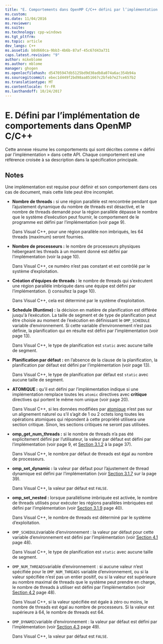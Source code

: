 ```yaml
---
title: "E. Comportements dans OpenMP C/C++ défini par l’implémentation | Documents Microsoft"
ms.custom: 
ms.date: 11/04/2016
ms.reviewer: 
ms.suite: 
ms.technology: cpp-windows
ms.tgt_pltfrm: 
ms.topic: article
dev_langs: C++
ms.assetid: b8d660ca-9bb3-4b6b-87af-45c67d43a731
caps.latest.revision: "9"
author: mikeblome
ms.author: mblome
manager: ghogen
ms.openlocfilehash: d54705947db5125bd9d30adb8a074a6ac354b94a
ms.sourcegitcommit: ebec1d449f2bd98aa851667c2bfeb7e27ce657b2
ms.translationtype: MT
ms.contentlocale: fr-FR
ms.lasthandoff: 10/24/2017
---
```

# <a name="e-implementation-defined-behaviors-in-openmp-cc"></a>E. Défini par l’implémentation de comportements dans OpenMP C/C++
Cette annexe résume les comportements qui sont décrites comme « défini par l’implémentation » dans cette API.  Chaque comportement est une référence croisée à sa description dans la spécification principale.  
  
## <a name="remarks"></a>Notes  
 Une implémentation est requise pour définir et son comportement dans ces cas de document, mais cette liste peut être incomplet.  
  
-   **Nombre de threads :** si une région parallèle est rencontrée pendant que l’ajustement dynamique du nombre de threads est désactivé, et le nombre de threads demandé pour la région parallèle dépasse le nombre que le système d’exécution peut fournir, le comportement de le programme est défini par l’implémentation (voir page 9).  
  
     Dans Visual C++, pour une région parallèle non imbriqués, les 64 threads (maximum) seront fournies.  
  
-   **Nombre de processeurs :** le nombre de processeurs physiques hébergeant les threads à un moment donné est défini par l’implémentation (voir la page 10).  
  
     Dans Visual C++, ce numéro n’est pas constant et est contrôlé par le système d’exploitation.  
  
-   **Création d’équipes de threads :** le nombre de threads qui s’exécutent une région parallèle imbriquée dans une équipe est défini par l’implémentation. () consultez la page 10).  
  
     Dans Visual C++, cela est déterminé par le système d’exploitation.  
  
-   **Schedule (Runtime) :** la décision en matière de planification est différée jusqu'à l’exécution. La taille de segment et de type de planification peut être choisie au moment de l’exécution en définissant le `OMP_SCHEDULE` variable d’environnement. Si cette variable d’environnement n’est pas définie, la planification qui en résulte est défini par l’implémentation (voir page 13).  
  
     Dans Visual C++, le type de planification est `static` avec aucune taille de segment.  
  
-   **Planification par défaut :** en l’absence de la clause de la planification, la planification par défaut est défini par l’implémentation (voir page 13).  
  
     Dans Visual C++, le type de planification par défaut est `static` avec aucune taille de segment.  
  
-   **ATOMIQUE :** qu’il est défini par l’implémentation indique si une implémentation remplace toutes les `atomic` directives avec **critique** directives qui portent le même nom unique (voir page 20).  
  
     Dans Visual C++, si les données modifiées par [atomique](../../parallel/openmp/reference/atomic.md) n’est pas sur un alignement naturel ou s’il s’agit de 1 ou 2 octets long toutes les opérations atomiques qui répondent à cette propriété utilisera une section critique. Sinon, les sections critiques ne seront pas utilisées.  
  
-   **omp_get_num_threads :** si le nombre de threads n’a pas été explicitement défini par l’utilisateur, la valeur par défaut est défini par l’implémentation (voir page 9, et [Section 3.1.2](../../parallel/openmp/3-1-2-omp-get-num-threads-function.md) à la page 37).  
  
     Dans Visual C++, le nombre par défaut de threads est égal au nombre de processeurs.  
  
-   **omp_set_dynamic :** la valeur par défaut pour l’ajustement de thread dynamique est défini par l’implémentation (voir [Section 3.1.7](../../parallel/openmp/3-1-7-omp-set-dynamic-function.md) sur la page 39).  
  
     Dans Visual C++, la valeur par défaut est `FALSE`.  
  
-   **omp_set_nested :** lorsque parallélisme imbriquée est activée, le nombre de threads utilisés pour exécuter les régions parallèles imbriquées est défini par l’implémentation (voir [Section 3.1.9](../../parallel/openmp/3-1-9-omp-set-nested-function.md) page 40).  
  
     Dans Visual C++, le nombre de threads est déterminé par le système d’exploitation.  
  
-   `OMP_SCHEDULE`variable d’environnement : la valeur par défaut pour cette variable d’environnement est défini par l’implémentation (voir [Section 4.1](../../parallel/openmp/4-1-omp-schedule.md) page 48).  
  
     Dans Visual C++, le type de planification est `static` avec aucune taille de segment.  
  
-   `OMP_NUM_THREADS`variable d’environnement : si aucune valeur n’est spécifiée pour le `OMP_NUM_THREADS` variable d’environnement, ou si la valeur spécifiée n’est pas un entier positif, ou si la valeur est supérieure au nombre maximal de threads que le système peut prendre en charge, le nombre de threads à utiliser est défini par l’implémentation (voir [Section 4.2](../../parallel/openmp/4-2-omp-num-threads.md) page 48).  
  
     Dans Visual C++, si la valeur spécifiée est égale à zéro ou moins, le nombre de threads est égal au nombre de processeurs.  Si la valeur est supérieure à 64, le nombre de threads est 64.  
  
-   `OMP_DYNAMIC`variable d’environnement : la valeur par défaut est défini par l’implémentation (voir [Section 4.3](../../parallel/openmp/4-3-omp-dynamic.md) page 49).  
  
     Dans Visual C++, la valeur par défaut est `FALSE`.